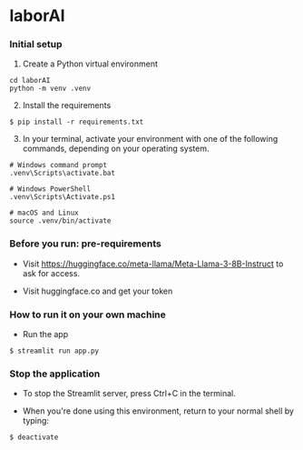 # laborAI

### Initial setup 

1. Create a Python virtual environment

```
cd laborAI
python -m venv .venv
```

2. Install the requirements

```
$ pip install -r requirements.txt
```
   
3. In your terminal, activate your environment with one of the following commands, depending on your operating system.

   
```
# Windows command prompt
.venv\Scripts\activate.bat

# Windows PowerShell
.venv\Scripts\Activate.ps1

# macOS and Linux
source .venv/bin/activate

```
### Before you run: pre-requirements


* Visit https://huggingface.co/meta-llama/Meta-Llama-3-8B-Instruct to ask for access.

* Visit huggingface.co and get your token


### How to run it on your own machine

* Run the app

```
$ streamlit run app.py
```

### Stop the application

* To stop the Streamlit server, press Ctrl+C in the terminal.

* When you're done using this environment, return to your normal shell by typing:

```
$ deactivate
```
